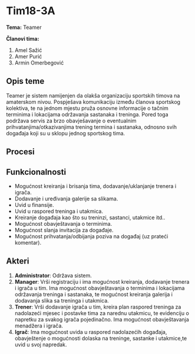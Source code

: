 # Tim18-3A
**Tema:** Teamer

**Članovi tima:**
  1. Amel Sažić
  2. Amer Purić
  3. Armin Omerbegović
 ## Opis teme
 Teamer je sistem namijenjen da olakša organizaciju sportskih timova na amaterskom nivou. Pospješava komunikaciju između članova sportskog kolektiva, te na jednom mjestu pruža osnovne informacije o tačnim terminima i lokacijama održavanja sastanaka i treninga. Pored toga podržava servis za brzo obavješavanje o eventualnim prihvatanjima/otkazivanjima trening termina i sastanaka, odnosno svih događaja koji su u sklopu jednog sportskog tima. 
## Procesi
## Funkcionalnosti
- Mogućnost kreiranja i brisanja tima, dodavanje/uklanjanje trenera i igrača.
- Dodavanje i uređivanja galerije sa slikama.
- Uvid u finansije.
- Uvid u raspored treninga i utakmica.
- Kreiranje događaja kao što su treninzi, sastanci, utakmice itd..
- Mogućnost obavještavanja o terminima.
- Mogućnost slanja invitacija za događaje.
- Mogućnost prihvatanja/odbijanja poziva na događaj (uz prateći komentar).
## Akteri
1. **Administrator**: Održava sistem.
2. **Manager**: Vrši registraciju i ima mogućnost kreiranja, dodavanje trenera i igrača u tim. Ima mogućnost obavještavanja o terminima i lokacijama održavanja treninga i sastanaka, te mogućnost kreiranja galerija i dodavanja slika sa treninga i utakmica.
3. **Trener**: Vrši dodavanje igrača u tim, kreira plan raspored treninga za nadolazeći mjesec i postavke tima za narednu utakmicu, te evidenciju o napretku za svakog igrača pojedinačno. Ima mogućnost obavještavanja menadžera i igrača.
4. **Igrač**: Ima mogućnost uvida u raspored nadolazećih događaja, obavještenje o mogućnosti dolaska na treninge, sastanke i utakmice,te uvid u svoj napredak.
